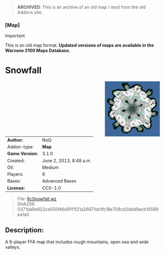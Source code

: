 > **ARCHIVED**: This is an archive of an old map / mod from the old Addons site.

### [Map]

> [!IMPORTANT]
> This is an old map format. **Updated versions of maps are available in the Warzone 2100 Maps Database.**

# Snowfall

<img src="./preview.jpg" align="right" />

| | |
| - | - |
| __Author:__ | NoQ |
| Addon-type: | __Map__ |
| __Game Version:__ | 3.1.0 |
| Created: | June 2, 2013, 8:48 a.m. |
| Oil: | Medium |
| Players: | 6 |
| Bases: | Advanced Bases |
| __License:__ | CC0-1.0 |

> File: [6cSnowfall.wz](https://github.com/Warzone2100/old-addons-site/raw/main/assets/211/6cSnowfall.wz)  
> SHA256: 0371da9e622ce550f46d91f1f21a26671dcffc18e709cd2ddd9acb14589ea1a0

## Description:

A 6-player FFA map that includes rough mountains, open sea and wide valleys.

